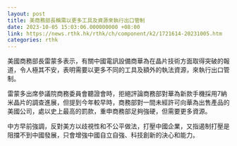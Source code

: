 ```yaml
---
layout: post
title: 美商務部長稱需以更多工具及資源來執行出口管制
date: 2023-10-05 15:03:06.000000000 +08:00
link: https://news.rthk.hk/rthk/ch/component/k2/1721614-20231005.htm
categories: rthk
---
```


美國商務部長雷蒙多表示，有關中國電訊設備商華為在晶片技術方面取得突破的報道，令人極其不安，表明需要以更多不同的工具及額外的執法資源，來執行出口管制。

雷蒙多出席參議院商務委員會聽證會時，拒絕評論商務部對華為新款手機採用7納米晶片的調查進展，但提到今年較早時，商務部對一間未經許可向華為出售產品的美國公司，處以史上最高的罰款，重申商務部足夠強硬，但需要更多資源。

中方早前強調，反對美方以歧視性和不公平做法，打壓中國企業，又指遏制打壓是阻擋不到中國發展，只會增強中國自立自強、科技創新的決心和能力。
